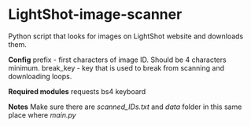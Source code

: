 # LightShot-image-scanner
 Python script that looks for images on LightShot website and downloads them.


**Config**
 prefix - first characters of image ID. Should be 4 characters minimum.
 break_key - key that is used to break from scanning and downloading loops.
 
 **Required modules**
  requests
  bs4
  keyboard
  
  **Notes**
   Make sure there are *scanned_IDs.txt* and *data* folder in this same place where *main.py*
